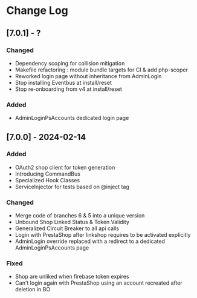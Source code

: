 # Change Log

## [7.0.1] - ?

### Changed
* Dependency scoping for collision mitigation
* Makefile refactoring : module bundle targets for CI & add php-scoper
* Reworked login page without inheritance from AdminLogin
* Stop installing Eventbus at install/reset
* Stop re-onboarding from v4 at install/reset

### Added
* AdminLoginPsAccounts dedicated login page

## [7.0.0] - 2024-02-14

### Added
* OAuth2 shop client for token generation
* Introducing CommandBus
* Specialized Hook Classes
* ServiceInjector for tests based on @inject tag

### Changed
* Merge code of branches 6 & 5 into a unique version
* Unbound Shop Linked Status & Token Validity
* Generalized Circuit Breaker to all api calls
* Login with PrestaShop after linkshop requires to be activated explicitly
* AdminLogin override replaced with a redirect to a dedicated AdminLoginPsAccounts page 

### Fixed
* Shop are unliked when firebase token expires
* Can't login again with PrestaShop using an account recreated after deletion in BO






